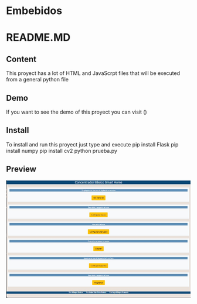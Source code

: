 # Embebidos
# README.MD

## Content
This proyect has a lot of HTML and JavaScrpt files that will be executed from a general python file 

## Demo
If you want to see the demo of this proyect you can visit ()

## Install
To install and run this proyect just type and execute
pip install Flask
pip install numpy
pip install cv2
python prueba.py

## Preview
![](/vista.jpg)
